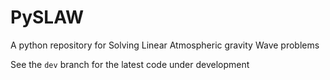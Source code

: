 # PySLAW
A python repository for Solving Linear Atmospheric gravity Wave problems

See the `dev` branch for the latest code under development 
